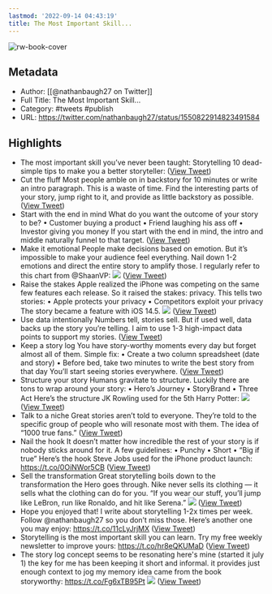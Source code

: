 ```yaml
---
lastmod: '2022-09-14 04:43:19'
title: The Most Important Skill...
---
```


![rw-book-cover](https://pbs.twimg.com/profile_images/1565090761166802953/U3s2Ipf_.jpg)

## Metadata
- Author: [[@nathanbaugh27 on Twitter]]
- Full Title: The Most Important Skill...
- Category: #tweets #publish 
- URL: https://twitter.com/nathanbaugh27/status/1550822914823491584

## Highlights
- The most important skill you’ve never been taught:
  Storytelling
  10 dead-simple tips to make you a better storyteller: ([View Tweet](https://twitter.com/nathanbaugh27/status/1550822914823491584))
- Cut the fluff
  Most people amble on in backstory for 10 minutes or write an intro paragraph.
  This is a waste of time.
  Find the interesting parts of your story, jump right to it, and provide as little backstory as possible. ([View Tweet](https://twitter.com/nathanbaugh27/status/1550822917541400577))
- Start with the end in mind
  What do you want the outcome of your story to be?
  • Customer buying a product
  • Friend laughing his ass off
  • Investor giving you money
  If you start with the end in mind, the intro and middle naturally funnel to that target. ([View Tweet](https://twitter.com/nathanbaugh27/status/1550822919835631616))
- Make it emotional
  People make decisions based on emotion.
  But it’s impossible to make your audience feel everything.
  Nail down 1-2 emotions and direct the entire story to amplify those.
  I regularly refer to this chart from @ShaanVP: 
  ![](https://pbs.twimg.com/media/FYWhO_cXEAELoSP.jpg) ([View Tweet](https://twitter.com/nathanbaugh27/status/1550822929360986116))
- Raise the stakes
  Apple realized the iPhone was competing on the same few features each release.
  So it raised the stakes: privacy.
  This tells two stories:
  • Apple protects your privacy
  • Competitors exploit your privacy
  The story became a feature with iOS 14.5. 
  ![](https://pbs.twimg.com/media/FYWhPUGWAAA1gbb.jpg) ([View Tweet](https://twitter.com/nathanbaugh27/status/1550822935568748544))
- Use data intentionally
  Numbers tell, stories sell.
  But if used well, data backs up the story you’re telling.
  I aim to use 1-3 high-impact data points to support my stories. ([View Tweet](https://twitter.com/nathanbaugh27/status/1550822939007778827))
- Keep a story log
  You have story-worthy moments every day but forget almost all of them. Simple fix:
  • Create a two column spreadsheet (date and story)
  • Before bed, take two minutes to write the best story from that day
  You’ll start seeing stories everywhere. ([View Tweet](https://twitter.com/nathanbaugh27/status/1550822941163769856))
- Structure your story
  Humans gravitate to structure. Luckily there are tons to wrap around your story:
  • Hero’s Journey
  • StoryBrand
  • Three Act
  Here’s the structure JK Rowling used for the 5th Harry Potter: 
  ![](https://pbs.twimg.com/media/FYWhP_IX0AETR6F.jpg) ([View Tweet](https://twitter.com/nathanbaugh27/status/1550822946544943106))
- Talk to a niche
  Great stories aren’t told to everyone.
  They’re told to the specific group of people who will resonate most with them.
  The idea of “1000 true fans.” ([View Tweet](https://twitter.com/nathanbaugh27/status/1550822948969250816))
- Nail the hook
  It doesn’t matter how incredible the rest of your story is if nobody sticks around for it.
  A few guidelines:
  • Punchy
  • Short
  • “Big if true”
  Here’s the hook Steve Jobs used for the iPhone product launch: https://t.co/0OiNWor5CB ([View Tweet](https://twitter.com/nathanbaugh27/status/1550822951095877632))
- Sell the transformation
  Great storytelling boils down to the transformation the Hero goes through.
  Nike never sells its clothing — it sells what the clothing can do for you.
  “If you wear our stuff, you’ll jump like LeBron, run like Ronaldo, and hit like Serena.” 
  ![](https://pbs.twimg.com/media/FYWhQkJWIAMPutt.jpg) ([View Tweet](https://twitter.com/nathanbaugh27/status/1550822955776720899))
- Hope you enjoyed that!
  I write about storytelling 1-2x times per week. Follow @nathanbaugh27 so you don’t miss those.
  Here’s another one you may enjoy: https://t.co/11cLyJrjMX ([View Tweet](https://twitter.com/nathanbaugh27/status/1550822957546704897))
- Storytelling is the most important skill you can learn.
  Try my free weekly newsletter to improve yours: https://t.co/hr8eQKUMaD ([View Tweet](https://twitter.com/nathanbaugh27/status/1550829379894272000))
- The story log concept seems to be resonating
  here's mine (started it july 1)
  the key for me has been keeping it short and informal. it provides just enough context to jog my memory
  idea came from the book storyworthy: https://t.co/Fg6xTB95Pt 
  ![](https://pbs.twimg.com/media/FYW2zFMXwAQXMtL.png) ([View Tweet](https://twitter.com/nathanbaugh27/status/1550847095359283200))